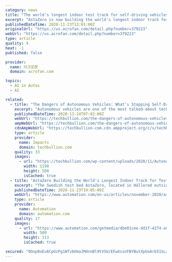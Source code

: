 ```yaml
---
category: news
title: "The world's longest indoor test track for self-driving vehicles"
excerpt: "AstaZero is now building the world's longest indoor track for testing self-driving vehicles. AstaZero is the leading test bed for the automated transport systems of the future. With the new indoor track,"
publishedDateTime: 2020-11-23T13:01:00Z
originalUrl: "https://us.acrofan.com/detail.php?number=379223"
webUrl: "https://us.acrofan.com/detail.php?number=379223"
type: article
quality: 4
heat: -1
published: false

provider:
  name: 아크로팬
  domain: acrofan.com

topics:
  - AI in Autos
  - AI

related:
  - title: "The Dangers of Autonomous Vehicles: What’s Stopping Self-Driving Cars From Worldwide Adoption"
    excerpt: "Autonomous vehicles are one of the most talked-about technological breakthroughs of the past decade. But as we approach the end of another year of testing issues and minimal developments within the industry,"
    publishedDateTime: 2020-11-24T07:02:00Z
    webUrl: "https://techbullion.com/the-dangers-of-autonomous-vehicles-whats-stopping-self-driving-cars-from-worldwide-adoption/"
    ampWebUrl: "https://techbullion.com/the-dangers-of-autonomous-vehicles-whats-stopping-self-driving-cars-from-worldwide-adoption/amp/"
    cdnAmpWebUrl: "https://techbullion-com.cdn.ampproject.org/c/s/techbullion.com/the-dangers-of-autonomous-vehicles-whats-stopping-self-driving-cars-from-worldwide-adoption/amp/"
    type: article
    provider:
      name: Impacts
      domain: techbullion.com
    quality: 33
    images:
      - url: "https://techbullion.com/wp-content/uploads/2020/11/Autonomous-Vehicles.png"
        width: 1198
        height: 500
        isCached: true
  - title: "AstaZero Building the World's Longest Indoor Track for Testing Self-driving Vehicles"
    excerpt: "The Swedish test bed AstaZero, located in Hällered outside Borås, is the world's first full-scale independent test and demonstration environment for future traffic safety. Every year, more than 1.2 million people worldwide are killed in traffic accidents."
    publishedDateTime: 2020-11-23T19:05:00Z
    webUrl: "https://www.automation.com/en-us/articles/november-2020/astazero-building-the-world-s-longest-indoor-track"
    type: article
    provider:
      name: Automation
      domain: automation.com
    quality: 17
    images:
      - url: "https://www.automation.com/getmedia/dbe01cee-dd1f-4274-a900-3c3767aa3768/self-driving-vehicle-nov23-2020-web.png?width=500&height=313&ext=.png"
        width: 500
        height: 313
        isCached: true

secured: "0Oxp0oEu6CpUzPg1WfvbOmaJM4nnBl9tVSU/EFwXssnFBYButXpUoArb51SLaO2eJFpTPbVdQuGU65Spw6hTIJ7OGIpsNfck1dbUc4b0eKLjhE5KCl2kIz1EKW81VltFmWcCel1IfHDyHhaKmID/z88rbP8nVr9pjlzw27C3JwzhX17GyJDqogTIY7RauOKp622CNK8m4T1wlK9/tLJILf7Og7ZpmRyyaXY54yZkCqI/nonJ4xXXeuL/4StYHJ65cgZFDz0mTZYq7wIr9oQx19uqz+llEhmsEcwo3R0/S6tp+CAee0iN0Rbrn0BjR4LU7Kb4nWrU5LZZurSU+FBZusKH604JtjZbM44LSNPCYh8=;NHh2FU8BctDUaux/eRgztg=="
---
```


